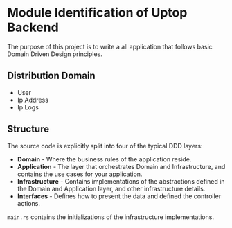 # Module Identification of Uptop Backend

The purpose of this project is to write a all application that follows basic Domain Driven Design principles.

## Distribution Domain

- User
- Ip Address
- Ip Logs

## Structure

The source code is explicitly split into four of the typical DDD layers:

- **Domain** - Where the business rules of the application reside.
- **Application** - The layer that orchestrates Domain and Infrastructure, and contains the use cases for your application.
- **Infrastructure** - Contains implementations of the abstractions defined in the Domain and Application layer, and other infrastructure details.
- **Interfaces** - Defines how to present the data and defined the controller actions.

`main.rs` contains the initializations of the infrastructure implementations.
